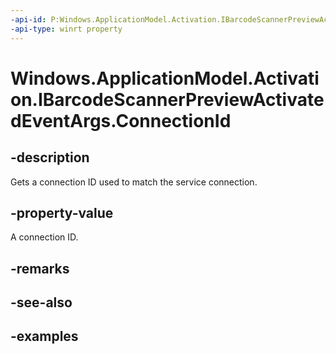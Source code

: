```yaml
---
-api-id: P:Windows.ApplicationModel.Activation.IBarcodeScannerPreviewActivatedEventArgs.ConnectionId
-api-type: winrt property
---
```


<!-- Property syntax.
public string ConnectionId { get; }
-->

# Windows.ApplicationModel.Activation.IBarcodeScannerPreviewActivatedEventArgs.ConnectionId

## -description
Gets a connection ID used to match the service connection.

## -property-value
A connection ID. 

## -remarks

## -see-also

## -examples

